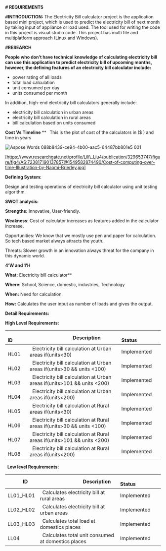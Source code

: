 **# REQUIREMENTS**

**#INTRODUCTION:** The Electricity Bill calculator project is the application based mini project,      which is used to predict the electricity bill of next month by taking input of appliance or load used. The tool used for writing the code in this project is visual studio code. This project has multi file and multiplatform approach (Linux and Windows).

**#RESEARCH**

**People who don’t have technical knowledge of calculating electricity bill can use this application to predict electricity bill of upcoming months, however, the defining features of an electricity bill calculator include:**

- power rating of all loads
- total load calculation
- unit consumed per day
- units consumed per month

In addition, high-end electricity bill calculators generally include:

- electricity bill calculation in urban areas
- electricity bill calculation in rural areas
- bill calculation based on units consumed

**Cost Vs Timeline**
**
` `This is the plot of cost of the calculators in ($ ) and time in  years

![Aspose Words 088b8439-ce94-4b00-aac5-64487bb801e5 001](https://user-images.githubusercontent.com/89764315/132320020-ab527da5-1522-4eb4-b645-75367eb9363a.png)


[https://www.researchgate.net/profile/Lili\_Liu4/publication/329653747/figure/fig4/AS:723817190137857@1549582874490/Cost-of-computing-over-time-Illustration-by-Naomi-Brierley.jpg]

**Defining System:** 

Design and testing operations of electricity bill calculator using unit testing algorithm.

**SWOT analysis:**

**Strengths:** Innovative, User-friendly.

**Weakness**: Cost of calculator increases as features added in the calculator increase.

Opportunities: We know that we mostly use pen and paper for calculation. So tech based market always attracts the youth.

Threats: Slower growth in an innovation always threat for the company in this dynamic world.

**4’W and 1’H**

**What:**  Electricity bill calculator**     

**Where:** School, Science, domestic, industries, Technology

**When:** Need for calculation.

**How:** Calculates the user input as number of loads and gives the output.

**Detail Requirements:**

**High Level Requirements:**

|`      `**ID**|`                 `**Description**|`            `**Status**|
| :- | :- | :- |
|`    `HL01|` `Electricity bill calculation at Urban areas if(units<30) | Implemented |
|`    `HL02|` `Electricity bill calculation at Urban areas if(units>30 && units <100)| Implemented |
|`    `HL03|` `Electricity bill calculation at Urban areas if(units>101 && units <200) | Implemented |
|`    `HL04|` `Electricity bill calculation at Urban areas if(units<200)| Implemented |
|`    `HL05|` `Electricity bill calculation at Rural areas if(units<30) | Implemented |
|`    `HL06|` `Electricity bill calculation at Rural areas if(units>30 && units <100)| Implemented |
|`    `HL07|` `Electricity bill calculation at Rural areas if(units>101 && units <200) | Implemented |
|`    `HL08|` `Electricity bill calculation at Rural areas if(units<200)| Implemented |

` `**Low level Requirements:**

|`      `**ID**|`                 `**Description**|`            `**Status**|
| :- | :- | :- |
|LL01\_HL01|` `Calculates electricity bill at rural areas| Implemented |
|LL02\_HL02|` `Calculates electricity bill at urban areas|Implemented |
|LL03\_HL03|` `Calculates total load at domestics places|Implemented |
|LL04|` `Calculates total unit consumed at domestics places| Implemented |

